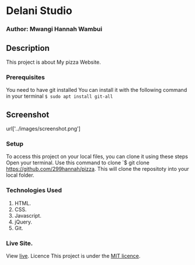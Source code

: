 # Delani Studio
### Author: Mwangi Hannah Wambui
## Description
This project is about My pizza Website.

### Prerequisites
You need to have git installed
You can install it with the following command in your terminal
`$ sudo apt install git-all`
## Screenshot
url['../images/screenshot.png']

### Setup
To access this project on your local files, you can clone it using these steps
Open your terminal.
Use this command to clone `$ git clone https://github.com/299hannah/pizza.
This will clone the repositoty into your local folder.

### Technologies Used
 1. HTML.
 1. CSS.
 1. Javascript.
 1. jQuery.
 1. Git.
### Live Site.
View [live](https://299hannah.github.io/-Delani-Studio/).
Licence
This project is under the [MIT licence](licence).